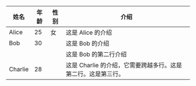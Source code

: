 | 姓名   | 年龄 | 性别 | 介绍                                                     |
| ------ | ---- | ---- | -------------------------------------------------------- |
| Alice  | 25   | 女   | 这是 Alice 的介绍                                       |
| Bob    | 30   |      | 这是 Bob 的介绍                                         |
|        |      |      | 这是 Bob 的第二行介绍                                   |
| Charlie| 28   |      | 这是 Charlie 的介绍，它需要跨越多行。这是第二行。这是第三行。|

